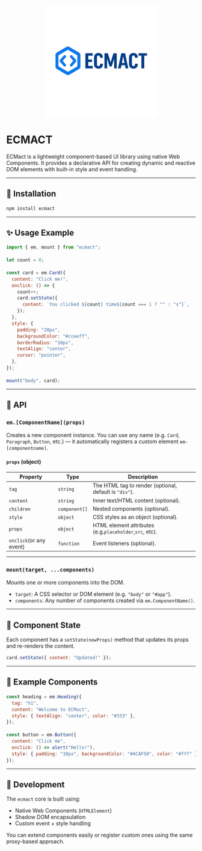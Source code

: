 <p align="center">
  <img src="./public/ecmact.png" alt="ECMact Logo" width="300" />
</p>

# ECMACT

ECMact is a lightweight component-based UI library using native Web Components. It provides a declarative API for creating dynamic and reactive DOM elements with built-in style and event handling.

---

## 🚀 Installation

```bash
npm install ecmact
```

---

## ✨ Usage Example

```js
import { em, mount } from "ecmact";

let count = 0;

const card = em.Card({
  content: "Click me!",
  onclick: () => {
    count++;
    card.setState({
      content: `You clicked ${count} time${count === 1 ? "" : "s"}`,
    });
  },
  style: {
    padding: "20px",
    backgroundColor: "#cceeff",
    borderRadius: "10px",
    textAlign: "center",
    cursor: "pointer",
  },
});

mount("body", card);
```

---

## 🧱 API

### `em.[ComponentName](props)`

Creates a new component instance. You can use any name (e.g. `Card`, `Paragraph`, `Button`, etc.) — it automatically registers a custom element `em-[componentname]`.

#### `props` (object)

| Property                  | Type            | Description                                                 |
| ------------------------- | --------------- | ----------------------------------------------------------- |
| `tag`                   | `string`      | The HTML tag to render (optional, default is `"div"`).    |
| `content`               | `string`      | Inner text/HTML content (optional).                         |
| `children`              | `component[]` | Nested components (optional).                               |
| `style`                 | `object`      | CSS styles as an object (optional).                         |
| `props`                 | `object`      | HTML element attributes (e.g.`placeholder`,`src`, etc). |
| `onclick`(or any event) | `function`    | Event listeners (optional).                                 |

---

### `mount(target, ...components)`

Mounts one or more components into the DOM.

* `target`: A CSS selector or DOM element (e.g. `"body"` or `"#app"`).
* `components`: Any number of components created via `em.ComponentName()`.

---

## 🧠 Component State

Each component has a `setState(newProps)` method that updates its props and re-renders the content.

```js
card.setState({ content: "Updated!" });
```

---

## 🧩 Example Components

```js
const heading = em.Heading({
  tag: "h1",
  content: "Welcome to ECMact",
  style: { textAlign: "center", color: "#333" },
});

const button = em.Button({
  content: "Click me",
  onclick: () => alert("Hello!"),
  style: { padding: "10px", backgroundColor: "#4CAF50", color: "#fff" },
});
```

---

## 🧪 Development

The `ecmact` core is built using:

* Native Web Components (`HTMLElement`)
* Shadow DOM encapsulation
* Custom event + style handling

You can extend components easily or register custom ones using the same proxy-based approach.
